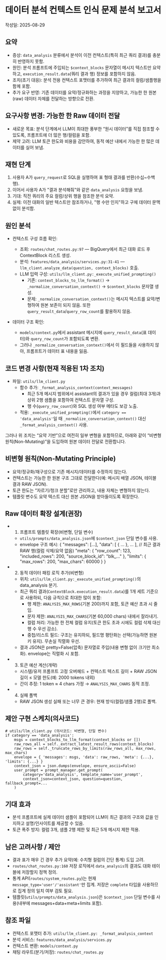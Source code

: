 # 데이터 분석 컨텍스트 인식 문제 분석 보고서

작성일: 2025-08-29

## 요약

- 증상: `data_analysis` 분류에서 분석이 이전 컨텍스트(특히 최근 쿼리 결과)를 충분히 반영하지 못함.
- 원인: 분석 프롬프트에 주입되는 `$context_blocks` 문자열이 메시지 텍스트만 요약하고, `execution_result.data`(쿼리 결과 행) 정보를 포함하지 않음.
- 조치(초기 대응): 분석 전용 컨텍스트 포맷터를 추가하여 최근 결과의 컬럼/샘플행을 함께 포함.
- 추가 요구 반영: 기존 데이터를 요약/정규화하는 과정을 지양하고, 가능한 한 원본(raw) 데이터 자체를 전달하는 방향으로 전환.

## 요구사항 변경: 가능한 한 Raw 데이터 전달

- 새로운 목표: 분석 단계에서 LLM이 최대한 풍부한 “원시 데이터”를 직접 참조할 수 있도록, 프롬프트에 더 많은 행/컬럼을 포함.
- 제약 고려: LLM 토큰 한도와 비용을 감안하여, 동적 예산 내에서 가능한 한 많은 데이터를 실어 보냄.

## 재현 단계

1. 사용자 A가 `query_request`로 SQL을 실행하여 표 형태 결과를 반환(수십~수백 행).
2. 이어서 사용자 A가 "결과 분석해줘"와 같은 `data_analysis` 요청을 보냄.
3. 기대: 직전 쿼리의 주요 컬럼/상위 행을 참조한 분석 요약.
4. 실제: 이전 대화의 일반 텍스트만 참조하거나, "행 수만 인지"하고 구체 데이터 문맥 없이 분석함.

## 원인 분석

- 컨텍스트 구성 흐름 확인:
  - 조회: `routes/chat_routes.py:97` — BigQuery에서 최근 대화 로드 후 ContextBlock 리스트 생성.
  - 분석: `features/data_analysis/services.py:31-41` — `llm_client.analyze_data(question, context_blocks)` 호출.
  - LLM 입력 구성: `utils/llm_client.py:_execute_unified_prompting()`
    - 기존: `context_blocks_to_llm_format()` → `_normalize_conversation_context()` → `$context_blocks` 문자열 생성.
    - 문제: `_normalize_conversation_context()`는 메시지 텍스트를 요약/변형하여 원본 보존이 되지 않음. 또한 `query_result_data`/`query_row_count`를 활용하지 않음.

- 데이터 구조 확인:
  - `models/context.py`에서 assistant 메시지에 `query_result_data`(표 데이터)와 `query_row_count`가 포함되도록 변환.
  - 그러나 `_normalize_conversation_context()`에서 이 필드들을 사용하지 않아, 프롬프트가 데이터 표 내용을 잃음.

## 코드 변경 사항(현재 적용된 1차 조치)

- 파일: `utils/llm_client.py`
  - 함수 추가: `_format_analysis_context(context_messages)`
    - 최근 5개 메시지 범위에서 assistant의 결과가 있을 경우 컬럼(최대 3개)과 상위 2행 샘플을 포함하여 컨텍스트 문자열 구성.
    - 행 수(`query_row_count`)와 SQL 생성 여부 메타도 보강 노출.
  - 적용: `_execute_unified_prompting()`에서 `category == 'data_analysis'`일 때 `_normalize_conversation_context()` 대신 `_format_analysis_context()` 사용.

그러나 위 조치는 “요약 기반”으로 여전히 일부 변형을 포함하므로, 아래와 같이 “비변형 원칙(Non-Mutating)”을 도입하여 원본 데이터 전달로 전환합니다.

## 비변형 원칙(Non-Mutating Principle)

- 요약/정규화/재구성으로 기존 메시지/데이터를 수정하지 않는다.
- 컨텍스트는 가능한 한 원본 구조 그대로 전달한다(예: 메시지 배열 JSON, 테이블 결과 RAW JSON).
- 토큰 한도는 “자르기/청크 분할”로만 관리하고, 내용 자체는 변형하지 않는다.
- 템플릿 변수도 요약 텍스트 대신 원본 JSON을 받아들이도록 확장한다.

## Raw 데이터 확장 설계(권장)

- 1) 프롬프트 템플릿 확장(비변형, 단일 변수)
  - `utils/prompts/data_analysis.json`에 `$context_json` 단일 변수를 사용.
  - envelope 구조 예시:
    {
      "messages": [...],
      "data": [ { ... }, ... ],  // 최근 결과 RAW 행(컬럼 삭제/요약 없음)
      "meta": { "row_count": 123, "included_rows": 200, "source_block_id": "blk_..." },
      "limits": { "max_rows": 200, "max_chars": 60000 }
    }

- 2) 동적 데이터 패킹 로직 추가(비변형)
  - 위치: `utils/llm_client.py:_execute_unified_prompting()`의 data_analysis 분기.
  - 최근 쿼리 결과(`ContextBlock.execution_result.data`)를 1개 세트 기준으로 사용하되, 다음 규칙으로 최대한 많이 포함:
    - 행 제한: `ANALYSIS_MAX_ROWS`(기본 200)까지 포함, 토큰 예산 초과 시 줄임.
    - 문자 제한: `ANALYSIS_MAX_CHARS`(기본 60,000 chars) 내에서 잘라내기.
    - 컬럼 처리: 가능한 한 전체 컬럼 유지(토큰 한도 초과 시에도 컬럼 삭제 대신 행 수 우선 감소).
    - 중첩/리스트 필드: 구조는 유지하되, 필드명 평탄화는 선택(가능하면 원본 키 유지). 무손실 직렬화 우선.
  - 결과 JSON은 pretty=False(압축) 문자열로 주입(내용 변형 없이 크기만 최소화). envelope는 직렬화 시 포함.

- 3) 토큰 예산 계산(개략)
  - 시스템/유저 프롬프트 고정 오버헤드 + 컨텍스트 텍스트 길이 + RAW JSON 길이 ≤ 모델 한도(예: 2000 tokens 내외)
  - 간이 추정: 1 token ≈ 4 chars 가정 → `ANALYSIS_MAX_CHARS` 동적 조정.

- 4) 실패 폴백
  - RAW JSON 생성 실패 또는 너무 큰 경우: 현재 방식(컬럼/샘플 2행)로 폴백.

## 제안 구현 스케치(의사코드)

```
# utils/llm_client.py (의사코드: 비변형, 단일 변수)
if category == 'data_analysis':
    msgs = context_blocks_to_llm_format(context_blocks or [])
    raw_rows_all = self._extract_latest_result_rows(context_blocks)
    raw_rows = self._truncate_rows_by_limits(raw_rows_all, max_rows, max_chars)
    envelope = { 'messages': msgs, 'data': raw_rows, 'meta': {...}, 'limits': {...} }
    context_json = json.dumps(envelope, ensure_ascii=False)
    user_prompt = prompt_manager.get_prompt(
        category='data_analysis', template_name='user_prompt',
        context_json=context_json, question=question, fallback_prompt=...
    )
```

## 기대 효과

- 분석 프롬프트에 실제 데이터 샘플이 포함되어 LLM이 최근 결과의 구조와 값을 인지하고 설명/인사이트를 제공할 수 있음.
- 토큰 폭주 방지: 컬럼 3개, 샘플 2행 제한 및 최근 5개 메시지 제한 적용.

## 남은 고려사항 / 제안

- 결과 표가 매우 긴 경우 추가 요약(예: 수치형 컬럼의 간단 통계) 도입 고려.
- `routes/chat_routes.py:160` 저장 로직에서 `data_analysis`의 결과도 대화 테이블에 저장할지 정책 정의.
- 통계 API(`routes/system_routes.py`)는 현재 `message_type='user'/'assistant'`만 집계. 저장은 `complete` 타입을 사용하므로 집계 정의 일치 여부 검토 필요.
- 템플릿(`utils/prompts/data_analysis.json`)은 `$context_json` 단일 변수를 사용(내부에 messages+data+meta+limits 포함).

## 참조 파일

- 컨텍스트 포맷터 추가: `utils/llm_client.py: _format_analysis_context`
- 분석 서비스: `features/data_analysis/services.py`
- 컨텍스트 변환: `models/context.py`
- 채팅 라우트(분기/저장): `routes/chat_routes.py`
